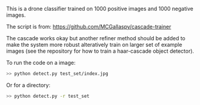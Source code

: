 This is a drone classifier trained on 1000 positive images and 1000 negative images. 

The script is from: https://github.com/MCGallaspy/cascade-trainer

The cascade works okay but another refiner method should be added to make the system more robust 
alteratively train on larger set of example images (see the repository for how to train a haar-cascade object detector).

To run the code on a image:

```bash
>> python detect.py test_set/index.jpg
```

Or for a directory:

```bash
>> python detect.py -r test_set
```